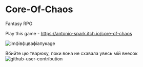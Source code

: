 # Core-Of-Chaos
Fantasy RPG

Play this game - https://antonio-spark.itch.io/core-of-chaos


![imфівфцвафіапукage](https://github.com/AkirOSanUnderChan/Core-Of-Chaos/assets/87079439/4a590915-a795-4348-b4df-3962ef87ac7f)


Вбийте цю тварюку, поки вона не схавала увесь мій внесок![github-user-contribution](https://github.com/AkirOSanUnderChan/Core-Of-Chaos/assets/87079439/bb516d2c-97c2-4ea6-a4dc-ab316e12d729)
